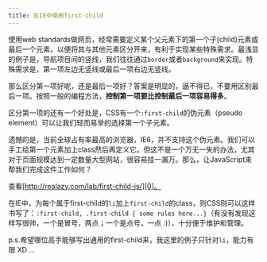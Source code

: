 ```yaml
---
title: 在IE中使用first-child
---
```

使用web standards做网页，经常需要定义某个父元素下的第一个子(child)元素或最后一个元素，以便将其与其他元素区分开来，有利于实现某些特殊需求。最浅显的例子是，导航项目间的竖线，我们往往通过`border`或者`background`来实现。特殊需求是，第一项左边无竖线或最后一项右边无竖线。

那么区分第一项好呢，还是最后一项好？答案是明显的，逼不得已，不要用区别最后一项。按照一般的编程方法，**控制第一项要比控制最后一项容易得多**。

区分第一项的还有一个好处是，CSS有一个`:first-child`的伪元素（pseudo element）可以让我们轻而易举的选择第一个子元素。

遗憾的是，当前全球占有率最高的浏览器，IE6，并不支持这个伪元素。我们可以手工给第一个元素加上class然后再定义它。但这不是一个万无一失的办法，尤其对于页面规模达到一定数量大型网站，很容易挂一漏万。那么，让JavaScript来帮我们完成这件工作如何？

查看[http://realazy.com/lab/first-child-js/][0]。

在IE中，为每个属于first-child的`li`加上`first-child`的class，则CSS则可以这样书写了：`:first-child, .first-child { some rules here...}`（有没有发现这样写很帅，一个是冒号，两点；一个是点号，一点 :)），十分便于维护和管理。

p.s.希望哪位高手能够写出通用的first-child来，我这里的例子只针对`li`，能力有限 XD ...

[0]: http://realazy.com/lab/first-child-js/
